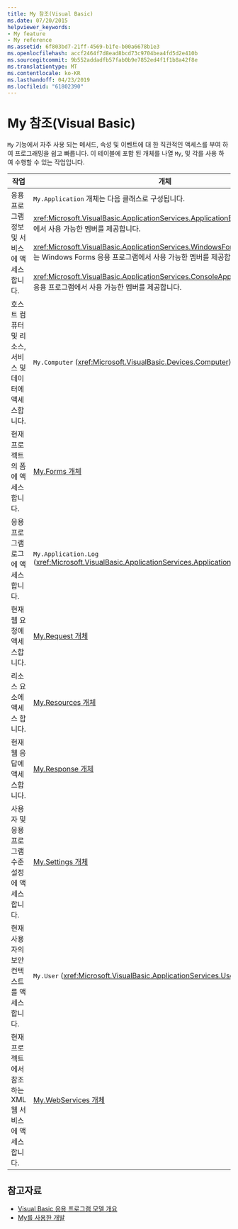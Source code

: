 ```yaml
---
title: My 참조(Visual Basic)
ms.date: 07/20/2015
helpviewer_keywords:
- My feature
- My reference
ms.assetid: 6f803bd7-21ff-4569-b1fe-b00a6678b1e3
ms.openlocfilehash: accf2464f7d8ead8bcd73c9704bea4fd5d2e410b
ms.sourcegitcommit: 9b552addadfb57fab0b9e7852ed4f1f1b8a42f8e
ms.translationtype: MT
ms.contentlocale: ko-KR
ms.lasthandoff: 04/23/2019
ms.locfileid: "61802390"
---
```

# <a name="my-reference-visual-basic"></a>My 참조(Visual Basic)
`My` 기능에서 자주 사용 되는 메서드, 속성 및 이벤트에 대 한 직관적인 액세스를 부여 하 여 프로그래밍을 쉽고 빠릅니다. 이 테이블에 포함 된 개체를 나열 `My`, 및 각를 사용 하 여 수행할 수 있는 작업입니다.  
  
|**작업**|**개체**|  
|----------------|----------------|  
|응용 프로그램 정보 및 서비스에 액세스합니다.|`My.Application` 개체는 다음 클래스로 구성됩니다.<br /><br /> <xref:Microsoft.VisualBasic.ApplicationServices.ApplicationBase>는 모든 프로젝트에서 사용 가능한 멤버를 제공합니다.<br /><br /> <xref:Microsoft.VisualBasic.ApplicationServices.WindowsFormsApplicationBase>는 Windows Forms 응용 프로그램에서 사용 가능한 멤버를 제공합니다.<br /><br /> <xref:Microsoft.VisualBasic.ApplicationServices.ConsoleApplicationBase>는 콘솔 응용 프로그램에서 사용 가능한 멤버를 제공합니다.|  
|호스트 컴퓨터 및 리소스, 서비스 및 데이터에 액세스합니다.|`My.Computer` (<xref:Microsoft.VisualBasic.Devices.Computer>)|  
|현재 프로젝트의 폼에 액세스합니다.|[My.Forms 개체](../../../visual-basic/language-reference/objects/my-forms-object.md)|  
|응용 프로그램 로그에 액세스합니다.|`My.Application.Log` (<xref:Microsoft.VisualBasic.ApplicationServices.ApplicationBase.Log%2A>)|  
|현재 웹 요청에 액세스합니다.|[My.Request 개체](../../../visual-basic/language-reference/objects/my-request-object.md)|  
|리소스 요소에 액세스 합니다.|[My.Resources 개체](../../../visual-basic/language-reference/objects/my-resources-object.md)|  
|현재 웹 응답에 액세스합니다.|[My.Response 개체](../../../visual-basic/language-reference/objects/my-response-object.md)|  
|사용자 및 응용 프로그램 수준 설정에 액세스 합니다.|[My.Settings 개체](../../../visual-basic/language-reference/objects/my-settings-object.md)|  
|현재 사용자의 보안 컨텍스트를 액세스 합니다.|`My.User` (<xref:Microsoft.VisualBasic.ApplicationServices.User>)|  
|현재 프로젝트에서 참조 하는 XML 웹 서비스에 액세스 합니다.|[My.WebServices 개체](../../../visual-basic/language-reference/objects/my-webservices-object.md)|  
  
## <a name="see-also"></a>참고자료

- [Visual Basic 응용 프로그램 모델 개요](../../../visual-basic/developing-apps/development-with-my/overview-of-the-visual-basic-application-model.md)
- [My를 사용한 개발](../../../visual-basic/developing-apps/development-with-my/index.md)
